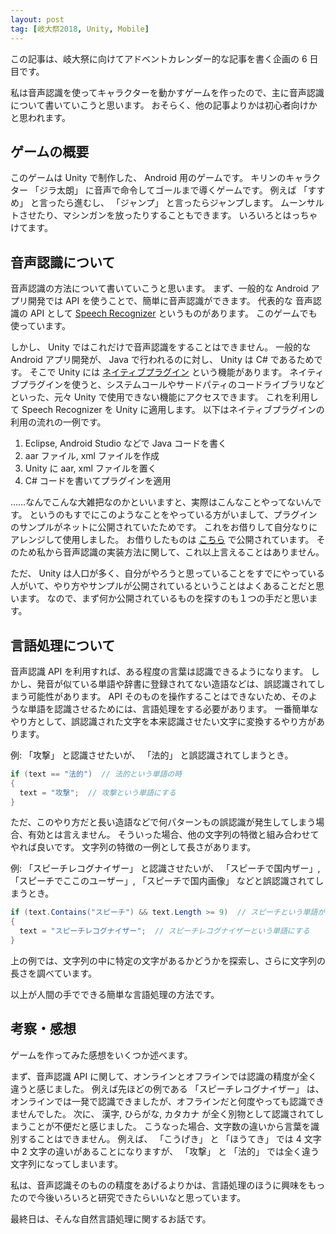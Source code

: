 ```yaml
---
layout: post
tag: [岐大祭2018, Unity, Mobile]
---
```


この記事は、岐大祭に向けてアドベントカレンダー的な記事を書く企画の 6 日目です。

私は音声認識を使ってキャラクターを動かすゲームを作ったので、主に音声認識について書いていこうと思います。
おそらく、他の記事よりかは初心者向けかと思われます。

## ゲームの概要

このゲームは Unity で制作した、 Android 用のゲームです。
キリンのキャラクター 「ジラ太朗」 に音声で命令してゴールまで導くゲームです。
例えば 「すすめ」 と言ったら進むし、 「ジャンプ」 と言ったらジャンプします。
ムーンサルトさせたり、マシンガンを放ったりすることもできます。
いろいろとはっちゃけてます。

## 音声認識について

音声認識の方法について書いていこうと思います。
まず、一般的な Android アプリ開発では API を使うことで、簡単に音声認識ができます。
代表的な 音声認識の API として [Speech Recognizer](https://developer.android.com/reference/android/speech/SpeechRecognizer) というものがあります。
このゲームでも使っています。

しかし、 Unity ではこれだけで音声認識をすることはできません。
一般的な Android アプリ開発が、 Java で行われるのに対し、 Unity は C# であるためです。
そこで Unity には [ネイティブプラグイン](https://docs.unity3d.com/ja/current/Manual/Plugins.html) という機能があります。
ネイティブプラグインを使うと、システムコールやサードパティのコードライブラリなどといった、元々 Unity で使用できない機能にアクセスできます。
これを利用して Speech Recognizer を Unity に適用します。
以下はネイティブプラグインの利用の流れの一例です。

1. Eclipse, Android Studio などで Java コードを書く
2. aar ファイル, xml ファイルを作成
3. Unity に aar, xml ファイルを置く
4. C# コードを書いてプラグインを適用

……なんでこんな大雑把なのかといいますと、実際はこんなことやってないんです。
というのもすでにこのようなことをやっている方がいまして、プラグインのサンプルがネットに公開されていたためです。
これをお借りして自分なりにアレンジして使用しました。
お借りしたものは [こちら](http://fantom1x.blog130.fc2.com/blog-entry-273.html) で公開されています。
そのため私から音声認識の実装方法に関して、これ以上言えることはありません。

ただ、 Unity は人口が多く、自分がやろうと思っていることをすでにやっている人がいて、やり方やサンプルが公開されているということはよくあることだと思います。
なので、まず何か公開されているものを探すのも１つの手だと思います。

## 言語処理について

音声認識 API を利用すれば、ある程度の言葉は認識できるようになります。
しかし、発音が似ている単語や辞書に登録されてない造語などは、誤認識されてしまう可能性があります。
API そのものを操作することはできないため、そのような単語を認識させるためには、言語処理をする必要があります。
一番簡単なやり方として、誤認識された文字を本来認識させたい文字に変換するやり方があります。

例: 「攻撃」 と認識させたいが、 「法的」 と誤認識されてしまうとき。

```cs
if (text == "法的")  // 法的という単語の時
{
  text = "攻撃";  // 攻撃という単語にする
}
```

ただ、このやり方だと長い造語などで何パターンもの誤認識が発生してしまう場合、有効とは言えません。
そういった場合、他の文字列の特徴と組み合わせてやれば良いです。
文字列の特徴の一例として長さがあります。

例: 「スピーチレコグナイザー」 と認識させたいが、 「スピーチで国内ザー」, 「スピーチでここのユーザー」, 「スピーチで国内画像」 などと誤認識されてしまうとき。

```cs
if (text.Contains("スピーチ") && text.Length >= 9)  // スピーチという単語が含まれていて、かつ9文字以上のとき
{
  text = "スピーチレコグナイザー";  // スピーチレコグナイザーという単語にする
}
```

上の例では、文字列の中に特定の文字があるかどうかを探索し、さらに文字列の長さを調べています。

以上が人間の手でできる簡単な言語処理の方法です。

## 考察・感想

ゲームを作ってみた感想をいくつか述べます。

まず、音声認識 API に関して、オンラインとオフラインでは認識の精度が全く違うと感じました。
例えば先ほどの例である 「スピーチレコグナイザー」 は、オンラインでは一発で認識できましたが、オフラインだと何度やっても認識できませんでした。
次に、 漢字, ひらがな, カタカナ が全く別物として認識されてしまうことが不便だと感じました。
こうなった場合、文字数の違いから言葉を識別することはできません。
例えば、 「こうげき」 と 「ほうてき」 では 4 文字中 2 文字の違いがあることになりますが、 「攻撃」 と 「法的」 では全く違う文字列になってしまいます。

私は、音声認識そのものの精度をあげるよりかは、言語処理のほうに興味をもったので今後いろいろと研究できたらいいなと思っています。

最終日は、そんな自然言語処理に関するお話です。
